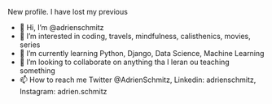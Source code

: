 New profile. I have lost my previous

- 👋 Hi, I’m @adrienschmitz
- 👀 I’m interested in coding, travels, mindfulness, calisthenics, movies, series
- 🌱 I’m currently learning Python, Django, Data Science, Machine Learning
- 💞️ I’m looking to collaborate on anything tha I leran ou teaching something 
- 📫 How to reach me Twitter @AdrienSchmitz, Linkedin: adrienschmitz, Instagram: adrien.schmitz

<!---
adrienschmitz/adrienschmitz is a ✨ special ✨ repository because its `README.md` (this file) appears on your GitHub profile.
You can click the Preview link to take a look at your changes.
--->

